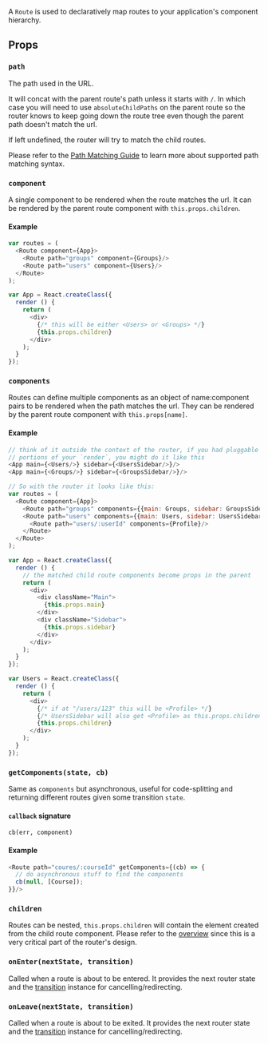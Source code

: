 A `Route` is used to declaratively map routes to your application's
component hierarchy.

Props
-----

### `path`

The path used in the URL.

It will concat with the parent route's path unless it starts with `/`.
In which case you will need to use `absoluteChildPaths` on the parent
route so the router knows to keep going down the route tree even though
the parent path doesn't match the url.

If left undefined, the router will try to match the child routes.

Please refer to the [Path Matching Guide][path-matching] to learn more
about supported path matching syntax.

### `component`

A single component to be rendered when the route matches the url. It can
be rendered by the parent route component with `this.props.children`.

#### Example

```js
var routes = (
  <Route component={App}>
    <Route path="groups" component={Groups}/>
    <Route path="users" component={Users}/>
  </Route>
);

var App = React.createClass({
  render () {
    return (
      <div>
        {/* this will be either <Users> or <Groups> */}
        {this.props.children}
      </div>
    );
  }
});
```

### `components`

Routes can define multiple components as an object of name:component
pairs to be rendered when the path matches the url. They can be rendered
by the parent route component with `this.props[name]`.

#### Example

```js
// think of it outside the context of the router, if you had pluggable
// portions of your `render`, you might do it like this
<App main={<Users/>} sidebar={<UsersSidebar/>}/>
<App main={<Groups/>} sidebar={<GroupsSidebar/>}/>

// So with the router it looks like this:
var routes = (
  <Route component={App}>
    <Route path="groups" components={{main: Groups, sidebar: GroupsSidebar}}/>
    <Route path="users" components={{main: Users, sidebar: UsersSidebar}}>
      <Route path="users/:userId" components={Profile}/>
    </Route>
  </Route>
);

var App = React.createClass({
  render () {
    // the matched child route components become props in the parent
    return (
      <div>
        <div className="Main">
          {this.props.main}
        </div>
        <div className="Sidebar">
          {this.props.sidebar}
        </div>
      </div>
    );
  }
});

var Users = React.createClass({
  render () {
    return (
      <div>
        {/* if at "/users/123" this will be <Profile> */}
        {/* UsersSidebar will also get <Profile> as this.props.children */}
        {this.props.children}
      </div>
    );
  }
});

```

### `getComponents(state, cb)`

Same as `components` but asynchronous, useful for code-splitting and
returning different routes given some transition `state`.

#### `callback` signature

`cb(err, component)`

#### Example

```js
<Route path="coures/:courseId" getComponents={(cb) => {
  // do asynchronous stuff to find the components
  cb(null, [Course]);
}}/>
```

### `children`

Routes can be nested, `this.props.children` will contain the element
created from the child route component. Please refer to the
[overview][overview] since this is a very critical part of the router's
design.

### `onEnter(nextState, transition)`

Called when a route is about to be entered. It provides the next router
state and the [transition][Transition] instance for cancelling/redirecting.

### `onLeave(nextState, transition)`

Called when a route is about to be exited. It provides the next router
state and the [transition][Transition] instance for cancelling/redirecting.

  [overview]:#TODO
  [path-matching]:#TODO
  [ignoreScrollBehavior]:#TODO
  [instragram-example]:#TODO
  [history]:#TODO
  [Transition]:#TODO

